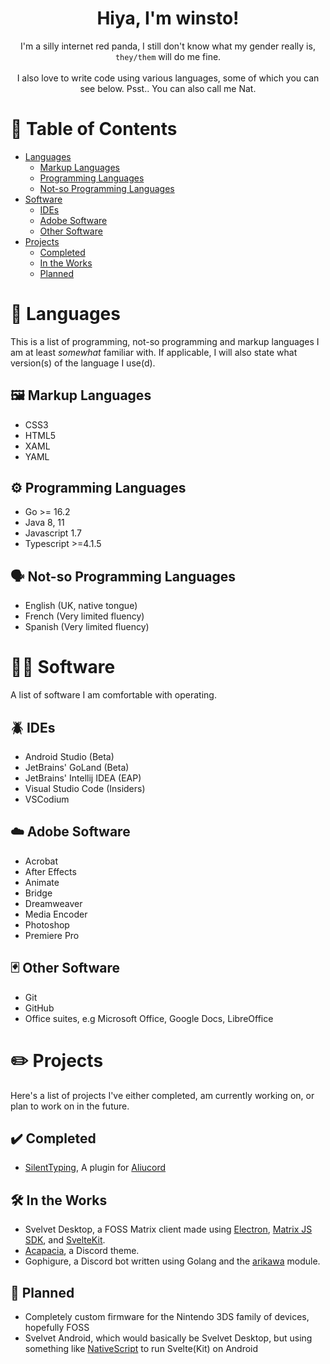 <h1 align="center">
  Hiya, I'm winsto!
</h1>
<p align="center">
  I'm a silly internet red panda, I still don't know what my gender really is, <code>they/them</code> will do me fine.
  <br>
  <br>
  I also love to write code using various languages, some of which you can see below. Psst.. You can also call me Nat.
</p>

# 📃 Table of Contents
- [Languages](#-languages)
  - [Markup Languages](#-markup-languages)
  - [Programming Languages](#-programming-languages)
  - [Not-so Programming Languages](#%EF%B8%8F-not-so-programming-languages)
- [Software](#-software)
  - [IDEs](#-ides)
  - [Adobe Software](#%EF%B8%8F-adobe-software)
  - [Other Software](#-other-software)
- [Projects](#%EF%B8%8F-projects)
  - [Completed](#%EF%B8%8F-completed)
  - [In the Works](#%EF%B8%8F-in-the-works)
  - [Planned](#-planned)

# 📰 Languages
This is a list of programming, not-so programming and markup languages I am at least *somewhat* familiar with. If applicable, I will also state what version(s) of the language I use(d).

## 🖼️ Markup Languages
- CSS3
- HTML5
- XAML
- YAML

## ⚙️ Programming Languages
- Go >= 16.2
- Java 8, 11
- Javascript 1.7
- Typescript >=4.1.5

## 🗣️ Not-so Programming Languages
- English (UK, native tongue)
- French (Very limited fluency)
- Spanish (Very limited fluency)

# 🧑‍💻 Software
A list of software I am comfortable with operating.

## 🪲 IDEs
- Android Studio (Beta)
- JetBrains' GoLand (Beta)
- JetBrains' Intellij IDEA (EAP)
- Visual Studio Code (Insiders)
- VSCodium

## ☁️ Adobe Software
- Acrobat
- After Effects
- Animate
- Bridge
- Dreamweaver
- Media Encoder
- Photoshop
- Premiere Pro

## 🃏 Other Software
- Git
- GitHub
- Office suites, e.g Microsoft Office, Google Docs, LibreOffice

# ✏️ Projects
Here's a list of projects I've either completed, am currently working on, or plan to work on in the future.

## ✔️ Completed
- [SilentTyping](https://github.com/WinstonSepruko/aliucord-plugins/tree/main/SilentTyping), A plugin for [Aliucord](https://github.com/Aliucord/Aliucord)

## 🛠️ In the Works
- Svelvet Desktop, a FOSS Matrix client made using [Electron](https://github.com/electron/electron), [Matrix JS SDK](https://github.com/matrix-org/matrix-js-sdk), and [SvelteKit](https://github.com/sveltejs/kit).
- [Acapacia](https://github.com/Winstons-Discord-Stuff/acapacia), a Discord theme.
- Gophigure, a Discord bot written using Golang and the [arikawa](https://github.com/diamondburned/arikawa) module.

## 💭 Planned
- Completely custom firmware for the Nintendo 3DS family of devices, hopefully FOSS
- Svelvet Android, which would basically be Svelvet Desktop, but using something like [NativeScript](https://github.com/NativeScript/NativeScript) to run Svelte(Kit) on Android